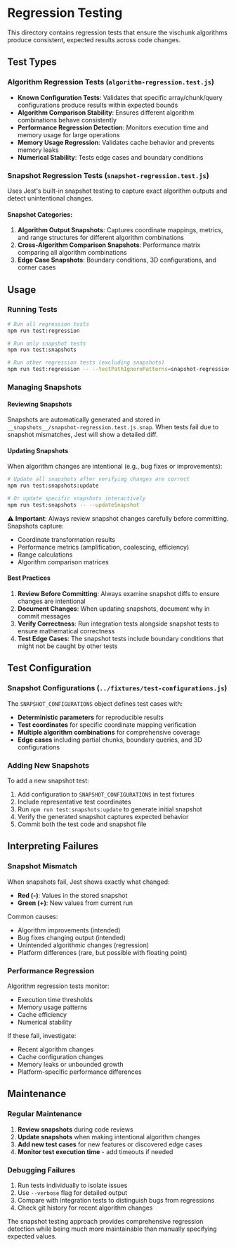 # Regression Testing

This directory contains regression tests that ensure the vischunk algorithms produce consistent, expected results across code changes.

## Test Types

### Algorithm Regression Tests (`algorithm-regression.test.js`)
- **Known Configuration Tests**: Validates that specific array/chunk/query configurations produce results within expected bounds
- **Algorithm Comparison Stability**: Ensures different algorithm combinations behave consistently
- **Performance Regression Detection**: Monitors execution time and memory usage for large operations
- **Memory Usage Regression**: Validates cache behavior and prevents memory leaks
- **Numerical Stability**: Tests edge cases and boundary conditions

### Snapshot Regression Tests (`snapshot-regression.test.js`)
Uses Jest's built-in snapshot testing to capture exact algorithm outputs and detect unintentional changes.

#### Snapshot Categories:
1. **Algorithm Output Snapshots**: Captures coordinate mappings, metrics, and range structures for different algorithm combinations
2. **Cross-Algorithm Comparison Snapshots**: Performance matrix comparing all algorithm combinations
3. **Edge Case Snapshots**: Boundary conditions, 3D configurations, and corner cases

## Usage

### Running Tests
```bash
# Run all regression tests
npm run test:regression

# Run only snapshot tests
npm run test:snapshots

# Run other regression tests (excluding snapshots)
npm run test:regression -- --testPathIgnorePatterns=snapshot-regression
```

### Managing Snapshots

#### Reviewing Snapshots
Snapshots are automatically generated and stored in `__snapshots__/snapshot-regression.test.js.snap`. When tests fail due to snapshot mismatches, Jest will show a detailed diff.

#### Updating Snapshots
When algorithm changes are intentional (e.g., bug fixes or improvements):

```bash
# Update all snapshots after verifying changes are correct
npm run test:snapshots:update

# Or update specific snapshots interactively
npm run test:snapshots -- --updateSnapshot
```

⚠️ **Important**: Always review snapshot changes carefully before committing. Snapshots capture:
- Coordinate transformation results
- Performance metrics (amplification, coalescing, efficiency)
- Range calculations
- Algorithm comparison matrices

#### Best Practices
1. **Review Before Committing**: Always examine snapshot diffs to ensure changes are intentional
2. **Document Changes**: When updating snapshots, document why in commit messages
3. **Verify Correctness**: Run integration tests alongside snapshot tests to ensure mathematical correctness
4. **Test Edge Cases**: The snapshot tests include boundary conditions that might not be caught by other tests

## Test Configuration

### Snapshot Configurations (`../fixtures/test-configurations.js`)
The `SNAPSHOT_CONFIGURATIONS` object defines test cases with:
- **Deterministic parameters** for reproducible results
- **Test coordinates** for specific coordinate mapping verification  
- **Multiple algorithm combinations** for comprehensive coverage
- **Edge cases** including partial chunks, boundary queries, and 3D configurations

### Adding New Snapshots
To add a new snapshot test:

1. Add configuration to `SNAPSHOT_CONFIGURATIONS` in test fixtures
2. Include representative test coordinates 
3. Run `npm run test:snapshots:update` to generate initial snapshot
4. Verify the generated snapshot captures expected behavior
5. Commit both the test code and snapshot file

## Interpreting Failures

### Snapshot Mismatch
When snapshots fail, Jest shows exactly what changed:
- **Red (-)**: Values in the stored snapshot
- **Green (+)**: New values from current run

Common causes:
- Algorithm improvements (intended)
- Bug fixes changing output (intended) 
- Unintended algorithmic changes (regression)
- Platform differences (rare, but possible with floating point)

### Performance Regression
Algorithm regression tests monitor:
- Execution time thresholds
- Memory usage patterns
- Cache efficiency
- Numerical stability

If these fail, investigate:
- Recent algorithm changes
- Cache configuration changes
- Memory leaks or unbounded growth
- Platform-specific performance differences

## Maintenance

### Regular Maintenance
1. **Review snapshots** during code reviews
2. **Update snapshots** when making intentional algorithm changes
3. **Add new test cases** for new features or discovered edge cases
4. **Monitor test execution time** - add timeouts if needed

### Debugging Failures
1. Run tests individually to isolate issues
2. Use `--verbose` flag for detailed output
3. Compare with integration tests to distinguish bugs from regressions
4. Check git history for recent algorithm changes

The snapshot testing approach provides comprehensive regression detection while being much more maintainable than manually specifying expected values.